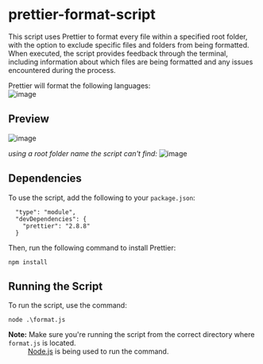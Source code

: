 # prettier-format-script
This script uses Prettier to format every file within a specified root folder, with the option to exclude specific files and folders from being formatted. <br>
When executed, the script provides feedback through the terminal, including information about which files are being formatted and any issues encountered during the process.<br>

Prettier will format the following languages:<br>
![image](https://github.com/user-attachments/assets/789a3b96-4018-4121-af93-6518d7740c0f)


## Preview
![image](https://github.com/user-attachments/assets/16c93cd2-2da8-4553-a053-78145f1082e5)

*using a root folder name the script can't find:*
![image](https://github.com/user-attachments/assets/69c29f73-364c-46c8-8dd1-c5f514430271)

## Dependencies
To use the script, add the following to your `package.json`: 
```
  "type": "module",
  "devDependencies": {
    "prettier": "2.8.8"
  }
```

Then, run the following command to install Prettier:
```
npm install 
```

## Running the Script
To run the script, use the command:
```
node .\format.js
```

**Note:** Make sure you're running the script from the correct directory where `format.js` is located.<br>
&nbsp;&nbsp;&nbsp;&nbsp;&nbsp;&nbsp;&nbsp;&nbsp;&nbsp;
[Node.js](https://nodejs.org/en/download) is being used to run the command.
